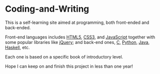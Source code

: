 # Coding-and-Writing

This is a self-learning site aimed at programming, both front-ended and back-ended. 

Front-end languages includes [HTML5](/HTML5/THE%20BOOK%20ON%20HTML5.md), [CSS3](/CSS3/THE%20BOOK%20ON%20CSS3.md), 
and [JavaScript](/JavaScript/THE%20BOOK%20ON%20JAVASCRIPT.md) together with some popular libraries like 
[jQuery](/jQuery/THE%20BOOK%20ON%20JQUERY.md); 
and back-end ones, [C](/C/THE%20BOOK%20ON%20C.md), [Python](/Python/THE%20BOOK%20ON%20PYTHON.md), 
[Java](/Java/THE%20BOOK%20ON%20JAVA.md), [Haskell](/Haskell/THE%20BOOK%20ON%20HASKELL.md), etc.

Each one is based on a specific book of introductory level.

Hope I can keep on and finish this project in less than one year!
